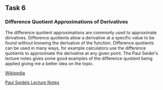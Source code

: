 ## Task 6

### Difference Quotient Approximations of Derivatives

The difference quotient approximations are commonly used to approximate dirivatives. Difference quotients allow a derivative at a specific value to be found without knowing the derivative of the function. Difference quotients can be used in many ways, for example calculators use the difference quotients to approximate the derivative at any given point. The Paul Seidel's lecture notes gives some good examples of the difference quotient being applied giving me a better idea on the topic.

[Wikipedia](https://en.wikipedia.org/wiki/Numerical_differentiation)

[Paul Seidels Lecture Notes](http://math.mit.edu/classes/18.01/F2011/lecture14.pdf)
